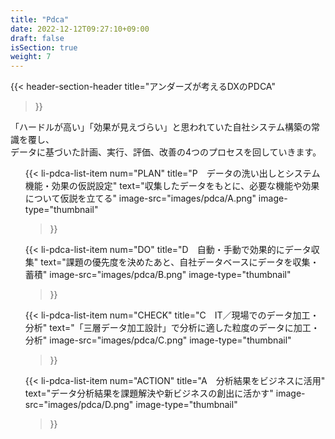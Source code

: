 ```yaml
---
title: "Pdca"
date: 2022-12-12T09:27:10+09:00
draft: false
isSection: true
weight: 7
---
```


{{< header-section-header 
    title="アンダーズが考えるDXのPDCA"
>}}

「ハードルが高い」「効果が見えづらい」と思われていた自社システム構築の常識を覆し、<br>データに基づいた計画、実行、評価、改善の4つのプロセスを回していきます。

<ul class="mx-auto mt-16 w-fit md:w-11/12 2xl:w-3/4">

{{< li-pdca-list-item 
    num="PLAN"
    title="P　データの洗い出しとシステム機能・効果の仮説設定"
    text="収集したデータをもとに、必要な機能や効果について仮説を立てる"
    image-src="images/pdca/A.png"
    image-type="thumbnail"
>}}

{{< li-pdca-list-item 
    num="DO"
    title="D　自動・手動で効果的にデータ収集"
    text="課題の優先度を決めたあと、自社データベースにデータを収集・蓄積"
    image-src="images/pdca/B.png"
    image-type="thumbnail"
>}}

{{< li-pdca-list-item 
    num="CHECK"
    title="C　IT／現場でのデータ加工・分析"
    text="「三層データ加工設計」で分析に適した粒度のデータに加工・分析"
    image-src="images/pdca/C.png"
    image-type="thumbnail"
>}}

{{< li-pdca-list-item 
    num="ACTION"
    title="A　分析結果をビジネスに活用"
    text="データ分析結果を課題解決や新ビジネスの創出に活かす"
    image-src="images/pdca/D.png"
    image-type="thumbnail"
>}}

</ul>
